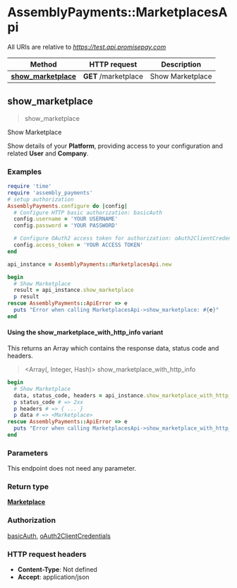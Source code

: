 # AssemblyPayments::MarketplacesApi

All URIs are relative to *https://test.api.promisepay.com*

| Method | HTTP request | Description |
| ------ | ------------ | ----------- |
| [**show_marketplace**](MarketplacesApi.md#show_marketplace) | **GET** /marketplace | Show Marketplace |


## show_marketplace

> <Marketplace> show_marketplace

Show Marketplace

Show details of your **Platform**, providing access to your configuration and related **User** and **Company**.

### Examples

```ruby
require 'time'
require 'assembly_payments'
# setup authorization
AssemblyPayments.configure do |config|
  # Configure HTTP basic authorization: basicAuth
  config.username = 'YOUR USERNAME'
  config.password = 'YOUR PASSWORD'

  # Configure OAuth2 access token for authorization: oAuth2ClientCredentials
  config.access_token = 'YOUR ACCESS TOKEN'
end

api_instance = AssemblyPayments::MarketplacesApi.new

begin
  # Show Marketplace
  result = api_instance.show_marketplace
  p result
rescue AssemblyPayments::ApiError => e
  puts "Error when calling MarketplacesApi->show_marketplace: #{e}"
end
```

#### Using the show_marketplace_with_http_info variant

This returns an Array which contains the response data, status code and headers.

> <Array(<Marketplace>, Integer, Hash)> show_marketplace_with_http_info

```ruby
begin
  # Show Marketplace
  data, status_code, headers = api_instance.show_marketplace_with_http_info
  p status_code # => 2xx
  p headers # => { ... }
  p data # => <Marketplace>
rescue AssemblyPayments::ApiError => e
  puts "Error when calling MarketplacesApi->show_marketplace_with_http_info: #{e}"
end
```

### Parameters

This endpoint does not need any parameter.

### Return type

[**Marketplace**](Marketplace.md)

### Authorization

[basicAuth](../README.md#basicAuth), [oAuth2ClientCredentials](../README.md#oAuth2ClientCredentials)

### HTTP request headers

- **Content-Type**: Not defined
- **Accept**: application/json

